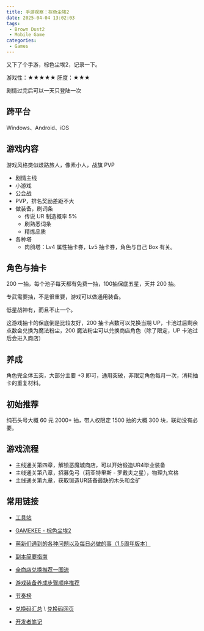 ```yaml
---
title: 手游观察：棕色尘埃2
date: 2025-04-04 13:02:03
tags:
 - Brown Dust2
 - Mobile Game
categories:
 - Games
---
```


又下了个手游，棕色尘埃2，记录一下。

游戏性：★★★★★
肝度：★★★

剧情过完后可以一天只登陆一次

<!--more-->

## 跨平台

Windows、Android、iOS

## 游戏内容
游戏风格类似歧路旅人，像素小人，战旗 PVP
 - 剧情主线
 - 小游戏
 - 公会战
 - PVP，排名奖励差距不大
 - 做装备，刷词条
   - 传说 UR 制造概率 5%
   - 刷熟悉词条
   - 精炼品质
 - 各种塔
   - 肉鸽塔：Lv4 属性抽卡券，Lv5 抽卡券，角色与自己 Box 有关。


## 角色与抽卡

200 一抽，每个池子每天都有免费一抽，100抽保底五星，天井 200 抽。

专武需要抽，不是很重要，游戏可以做通用装备。

低星战神有，而且不止一个。

这游戏抽卡的保底倒是比较友好，200 抽卡点数可以兑换当期 UP，卡池过后剩余点数会兑换为魔法粉尘，200 魔法粉尘可以兑换商店角色（除了限定，UP 卡池过后会进入商店）

## 养成
角色完全体五突，大部分主要 +3 即可，通用突破，非限定角色每月一次，消耗抽卡的重复材料。

## 初始推荐

纯石头号大概 60 元 2000+ 抽，带人权限定 1500 抽的大概 300 块，联动没有必要。  

## 游戏流程

- 主线通关第四章，解锁恶魔城商店，可以开始锻造UR4毕业装备
- 主线通关第八章，招募兔弓（莉亚特里斯 - 罗戴夫之星），物理九宫格
- 主线通关第九章，获取锻造UR装备最缺的木头和金矿

## 常用链接
- [工具站](https://browndust2-wiki.pages.dev/)

- [GAMEKEE - 棕色尘埃2](https://www.gamekee.com/zsca2/)
- [萌新们遇到的各种问题以及每日必做的事（1.5周年版本）](https://www.gamekee.com/zsca2/596306.html)
- [副本简要指南](https://cdnimg-v2.gamekee.com/wiki2.0/images/w_2698/h_4351/50118/688915/2025/1/20/700023.png)
- [全商店兑换推荐一图流](https://cdnimg-v2.gamekee.com/wiki2.0/images/w_2232/h_2806/50118/688915/2025/2/23/241487.png)
- [游戏装备养成步骤顺序推荐](https://www.gamekee.com/zsca2/644038.html)
- [节奏榜](https://www.gamekee.com/zsca2/639721.html)
- [兑换码汇总](https://www.gamekee.com/zsca2/619029.html) \ [兑换码网页](https://redeem.bd2.pmang.cloud/bd2/index.html?lang=zh-TW&userId=Zris)

- [开发者笔记](https://www.browndust2.com/zh-cn/news?page=0&type=dev_note)